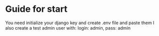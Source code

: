 # Guide for start


You need initialize your django key and create .env file and paste them
I also create a test admin user with: login: admin, pass: admin

